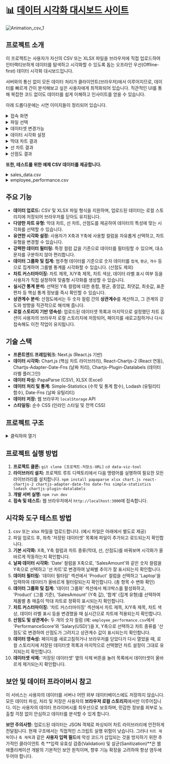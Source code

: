 # 📊 [데이터 시각화 대시보드 사이트](https://data-viz-tool-kappa.vercel.app/)

![Animation_csv_1](https://github.com/user-attachments/assets/de972f71-2129-4383-bfc1-5a3067abb6e4)

## 프로젝트 소개

이 프로젝트는 사용자가 자신의 CSV 또는 XLSX 파일을 브라우저에 직접 업로드하여 인터랙티브하게 데이터를 탐색하고 시각화할 수 있도록 돕는 오프라인 우선(Offline-first) 데이터 시각화 대시보드입니다.  

서버와의 통신 없이 모든 데이터 처리가 클라이언트(브라우저)에서 이루어지므로, 데이터를 빠르게 간이 분석해보고 싶은 사용자에게 최적화되어 있습니다. 직관적인 UI를 통해 복잡한 코드 없이도 데이터를 쉽게 이해하고 인사이트를 얻을 수 있습니다.  

아래 드롭다운에는 시연 이미지들이 정리되어 있습니다.  

<details>
<summary>접속 화면</summary>

![image](https://github.com/user-attachments/assets/ba2bb598-6d69-4e5b-b0db-43e92524f45f)

</details>
<details>
<summary>파일 선택</summary>

![image](https://github.com/user-attachments/assets/e2185590-381d-47b5-b616-d7aeb47be74f)

</details>
<details>
<summary>데이터셋 변경가능</summary>

![image](https://github.com/user-attachments/assets/252a07cf-91e8-431b-94a4-a765a9feca22)

</details>
<details>
<summary>데이터 시각화 설정</summary>

![image](https://github.com/user-attachments/assets/265586d2-43f5-44c3-9ba0-e63cc47c0e5a)

</details>
<details>
<summary>막대 차트 결과</summary>

![image](https://github.com/user-attachments/assets/fe16a1bb-9490-4747-a3e9-12d28577eb00)

</details>
<details>
<summary>선 차트 결과</summary>

![image](https://github.com/user-attachments/assets/ef0aad86-f767-49ec-8ba0-72fba37e27c6)

</details>
<details>
<summary>산점도 결과</summary>

![image](https://github.com/user-attachments/assets/205c57e5-aa7f-4165-b2ce-6c397bc69530)

</details>

**또한, 테스트를 위한 예제 CSV 데이터를 제공합니다.**

<details>
<summary>sales_data.csv</summary>

```
Date,Product,Region,SalesAmount,UnitsSold
2024-01-01,Laptop,North,1200000,10
2024-01-01,Mouse,North,25000,100
2024-01-02,Keyboard,South,50000,50
2024-01-02,Monitor,East,300000,5
2024-01-03,Laptop,West,1500000,12
2024-01-03,Mouse,South,28000,110
2024-01-04,Keyboard,East,55000,60
2024-01-04,Monitor,North,320000,6
2024-01-05,Laptop,South,1300000,11
2024-01-05,Mouse,West,27000,105
```

</details>

<details>
<summary>employee_performance.csv</summary>

```
EmployeeID,Name,Department,PerformanceScore,YearsOfService,ProjectCount,Salary(USD)
EMP001,Alice,Marketing,85,5,3,60000
EMP002,Bob,Sales,92,7,5,75000
EMP003,Charlie,HR,78,3,2,50000
EMP004,David,Engineering,95,10,8,90000
EMP005,Eve,Marketing,88,6,4,65000
EMP006,Frank,Sales,89,4,3,68000
EMP007,Grace,Engineering,91,8,6,82000
```

</details>

## 주요 기능

* **데이터 업로드:** CSV 및 XLSX 파일 형식을 지원하며, 업로드된 데이터는 로컬 스토리지에 저장되어 브라우저를 닫아도 유지됩니다.
* **다양한 차트 유형:** 막대 차트, 선 차트, 산점도를 제공하여 데이터의 특성에 맞는 시각화를 선택할 수 있습니다.
* **유연한 시각화 설정:** 사용자가 X축과 Y축에 사용할 컬럼을 자유롭게 선택하고, 차트 유형을 변경할 수 있습니다.
* **강력한 데이터 필터링:** 특정 컬럼 값을 기준으로 데이터를 필터링할 수 있으며, 대소문자를 구분하지 않아 편리합니다.
* **데이터 그룹화 및 집계:** 범주형 데이터를 기준으로 숫자 데이터를 `합계`, `평균`, `개수` 등으로 집계하여 그룹별 통계를 시각화할 수 있습니다. (산점도 제외)
* **차트 커스터마이징:** 차트 제목, X/Y축 제목, 차트 색상, 데이터 라벨 표시 여부 등을 사용자가 직접 설정하여 맞춤형 시각화를 생성할 수 있습니다.
* **실시간 통계 분석:** 선택된 Y축 컬럼에 대한 총합, 평균, 중앙값, 최댓값, 최솟값, 표준편차 등 핵심 통계 정보를 즉시 확인할 수 있습니다.
* **상관계수 분석:** 산점도에서는 두 숫자 컬럼 간의 **상관계수**를 계산하고, 그 관계의 강도와 방향을 직관적으로 해석해 줍니다.
* **로컬 스토리지 기반 영속성:** 업로드된 데이터셋 목록과 마지막으로 설정했던 차트 옵션이 사용자의 브라우저 로컬 스토리지에 저장되어, 페이지를 새로고침하거나 다시 접속해도 이전 작업이 유지됩니다.

## 기술 스택

* **프론트엔드 프레임워크:** Next.js (React.js 기반)
* **데이터 시각화:** Chart.js (핵심 차트 라이브러리), React-Chartjs-2 (React 연동), Chartjs-Adapter-Date-Fns (날짜 처리), Chartjs-Plugin-Datalabels (데이터 라벨 플러그인)
* **데이터 파싱:** PapaParse (CSV), XLSX (Excel)
* **데이터 처리 및 통계:** Simple-Statistics (수학 및 통계 함수), Lodash (유틸리티 함수), Date-Fns (날짜 유틸리티)
* **데이터 저장:** 웹 브라우저 `localStorage` API
* **스타일링:** 순수 CSS (인라인 스타일 및 전역 CSS)

## 프로젝트 구조

<details>
<summary>클릭하여 열기</summary>

```
data-viz-tool/
├── public/
├── app/
│   ├── layout.js       # 전체 레이아웃
│   ├── page.js         # 메인 페이지 컴포넌트 (데이터셋 관리, 로드 등)
│   └── globals.css     # 전역 CSS
├── components/
│   ├── FileUploader.js     # 파일 업로드
│   └── DataVisualizer.js   # 핵심 시각화 및 설정 UI
├── lib/
│   ├── dataUtils.js        # 데이터 처리, 통계, 그룹화 로직
│   └── localStorageUtils.js # 로컬 스토리지 데이터셋 및 설정 관리
├── package.json
└── next.config.js
```

</details>

## 프로젝트 실행 방법

1.  **프로젝트 클론:**
    `git clone [프로젝트-저장소-URL]`
    `cd data-viz-tool`
2.  **라이브러리 설치:** 프로젝트 루트 디렉토리에서 다음 명령어를 실행하여 필요한 모든 라이브러리를 설치합니다.
    `npm install papaparse xlsx chart.js react-chartjs-2 chartjs-adapter-date-fns date-fns simple-statistics lodash chartjs-plugin-datalabels`
3.  **개발 서버 실행:**
    `npm run dev`
4.  **접속 및 테스트:** 웹 브라우저에서 `http://localhost:3000`에 접속합니다.

## 시각화 도구 테스트 방법

1.  csv 또는 xlsx 파일을 업로드합니다. (예시 파일은 아래에서 별도로 제공) 
2.  파일 업로드 후, 좌측 '저장된 데이터셋' 목록에 파일이 추가되고 로드되는지 확인합니다.
3.  **기본 시각화:** X축, Y축 컬럼과 차트 종류(막대, 선, 산점도)를 바꿔보며 시각화가 올바르게 작동하는지 확인합니다.
4.  **날짜 데이터 시각화:** 'Date' 컬럼을 X축으로, 'SalesAmount'와 같은 숫자 컬럼을 Y축으로 선택하고 '선 차트'로 변경하여 날짜별 추이가 잘 표시되는지 확인합니다.
5.  **데이터 필터링:** '데이터 필터링' 섹션에서 'Product' 컬럼을 선택하고 'Laptop'을 입력하여 데이터가 올바르게 필터링되는지 확인합니다. (총 항목 수 변화 확인)
6.  **데이터 그룹화 및 집계:** '데이터 그룹화' 섹션에서 체크박스를 활성화하고, 'Product' (그룹 기준), 'SalesAmount' (Y축 값), '합계' (집계 유형)를 선택하여 제품별 총 매출이 막대 차트로 정확히 표시되는지 확인합니다.
7.  **차트 커스터마이징:** '차트 커스터마이징' 섹션에서 차트 제목, X/Y축 제목, 차트 색상, 데이터 라벨 표시 등을 변경했을 때 실시간으로 차트에 적용되는지 확인합니다.
8.  **산점도 및 상관계수:** 두 개의 숫자 컬럼 (예: `employee_performance.csv`에서 'PerformanceScore'와 'Salary(USD)')을 X, Y축으로 선택하고 차트 종류를 '산점도'로 변경하여 산점도가 그려지고 상관계수 값이 표시되는지 확인합니다.
9.  **데이터 영속성:** 페이지를 새로고침하거나 브라우저를 닫았다가 다시 열었을 때, 로컬 스토리지에 저장된 데이터셋 목록과 마지막으로 선택했던 차트 설정이 그대로 유지되는지 확인합니다.
10. **데이터셋 삭제:** '저장된 데이터셋' 옆의 삭제 버튼을 눌러 목록에서 데이터셋이 올바르게 제거되는지 확인합니다.

## 보안 및 데이터 프라이버시 참고

이 서비스는 사용자의 데이터를 서버나 어떤 외부 데이터베이스에도 저장하지 않습니다. 모든 데이터 파싱, 처리 및 저장은 사용자의 **브라우저 로컬 스토리지**에서만 이루어집니다. 이는 사용자의 데이터 프라이버시를 최우선으로 보호하며, 민감한 정보를 외부로 노출할 걱정 없이 안심하고 데이터를 분석할 수 있게 합니다.

**보안 주의사항:** 업로드된 데이터는 JSON 객체로 파싱되어 차트 라이브러리에 안전하게 전달됩니다. 현재 구조에서는 직접적인 스크립트 실행 위험이 낮습니다. 그러나 `차트 제목`이나 `축 제목`과 같은 **사용자 입력 필드**에 악성 코드가 삽입되는 것을 방지하기 위한 추가적인 클라이언트 측 **입력 유효성 검증(Validation) 및 살균(Sanitization)**은 웹 애플리케이션 개발의 기본적인 보안 원칙이며, 향후 기능 확장을 고려하여 항상 염두에 두어야 합니다.
